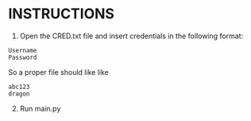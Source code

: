# INSTRUCTIONS
1. Open the CRED.txt file and insert credentials in the following format:
```
Username
Password
```
So a proper file should like like
```
abc123
dragon
```
2. Run main.py
